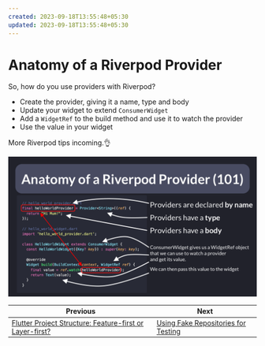 ```yaml
---
created: 2023-09-18T13:55:48+05:30
updated: 2023-09-18T13:55:48+05:30
---
```

# Anatomy of a Riverpod Provider

So, how do you use providers with Riverpod?

- Create the provider, giving it a name, type and body
- Update your widget to extend `ConsumerWidget`
- Add a `WidgetRef` to the build method and use it to watch the provider
- Use the value in your widget

More Riverpod tips incoming.👌

![](040-anatomy-riverpod-provider.png)

 

| Previous | Next |
| -------- | ---- |
| [Flutter Project Structure: Feature-first or Layer-first?](../0039-flutter-project-structure-feature-first-or-layer-first/index.md) | [Using Fake Repositories for Testing](../0041-using-fake-repositories-for-testing/index.md) |